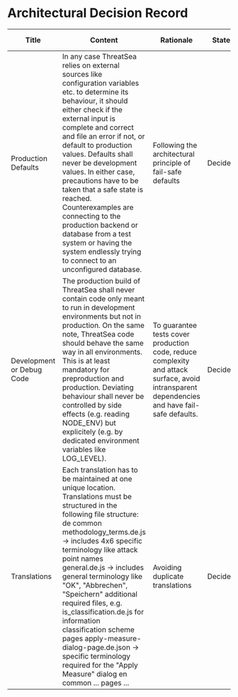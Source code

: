 # Architectural Decision Record

| Title                     | Content                                                                                                                                                                                                                                                                                                                                                                                                                                                                                                                                     | Rationale                                                                                                                                     | State   | Date of Approval |
| ------------------------- | ------------------------------------------------------------------------------------------------------------------------------------------------------------------------------------------------------------------------------------------------------------------------------------------------------------------------------------------------------------------------------------------------------------------------------------------------------------------------------------------------------------------------------------------- | --------------------------------------------------------------------------------------------------------------------------------------------- | ------- | ---------------- |
| Production Defaults       | In any case ThreatSea relies on external sources like configuration variables etc. to determine its behaviour, it should either check if the external input is complete and correct and file an error if not, or default to production values. Defaults shall never be development values. In either case, precautions have to be taken that a safe state is reached. Counterexamples are connecting to the production backend or database from a test system or having the system endlessly trying to connect to an unconfigured database. | Following the architectural principle of fail-safe defaults                                                                                   | Decided | 17 Dec 2024      |
| Development or Debug Code | The production build of ThreatSea shall never contain code only meant to run in development environments but not in production. On the same note, ThreatSea code should behave the same way in all environments. This is at least mandatory for preproduction and production. Deviating behaviour shall never be controlled by side effects (e.g. reading NODE_ENV) but explicitely (e.g. by dedicated environment variables like LOG_LEVEL).                                                                                               | To guarantee tests cover production code, reduce complexity and attack surface, avoid intransparent dependencies and have fail-safe defaults. | Decided | 17 Dec 2024      |
| Translations              | Each translation has to be maintained at one unique location. Translations must be structured in the following file structure: de common methodology_terms.de.js → includes 4x6 specific terminology like attack point names general.de.js → includes general terminology like "OK", "Abbrechen", "Speichern" additional required files, e.g. is_classification.de.js for information classification scheme pages apply-measure-dialog-page.de.json → specific terminology required for the "Apply Measure" dialog en common ... pages ...  | Avoiding duplicate translations                                                                                                               | Decided | 17 Feb 2025      |
